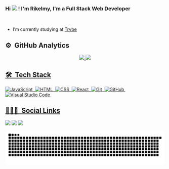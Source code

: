 ### Hi <img src="https://raw.githubusercontent.com/kaueMarques/kaueMarques/master/hi.gif" width="1px"> ! I'm Rikelmy, I'm a Full Stack Web Developer

<br>

- I’m currently studying at [Trybe](https://www.betrybe.com/)

##

## ⚙️ &nbsp;GitHub Analytics

<div align="center">
  <a href="https://github.com/Rikelmy-Lopes">
  <img height="150em" src="https://github-readme-stats.vercel.app/api?username=Rikelmy-Lopes&show_icons=true&theme=gotham&include_all_commits=true&count_private=true"/>
  <img height="150em" src="https://github-readme-stats.vercel.app/api/top-langs/?username=Rikelmy-Lopes&layout=compact&langs_count=7&theme=gotham"/>
</div>

## 🛠 &nbsp;Tech Stack

![JavaScript](https://img.shields.io/badge/-JavaScript-05122A?style=flat&logo=javascript)&nbsp;
![HTML](https://img.shields.io/badge/-HTML-05122A?style=flat&logo=HTML5)&nbsp;
![CSS](https://img.shields.io/badge/-CSS-05122A?style=flat&logo=CSS3&logoColor=1572B6)&nbsp;
![React](https://img.shields.io/badge/-React-05122A?style=flat&logo=react)&nbsp;
![Git](https://img.shields.io/badge/-Git-05122A?style=flat&logo=git)&nbsp;
![GitHub](https://img.shields.io/badge/-GitHub-05122A?style=flat&logo=github)&nbsp;
![Visual Studio Code](https://img.shields.io/badge/-Visual%20Studio%20Code-05122A?style=flat&logo=visual-studio-code&logoColor=007ACC)&nbsp;
  
## 👨🏽‍🦲 &nbsp;Social Links  
  
<div>
  <a href="https://www.instagram.com/rikelmy_lopes18/" target="_blank"><img src="https://img.shields.io/badge/-Instagram-%23E4405F?style=for-the-badge&logo=instagram&logoColor=white" target="_blank"></a>
   <a href="https://www.linkedin.com/in/rikelmy-lopes-0a3b38238/" target="_blank"><img src="https://img.shields.io/badge/-LinkedIn-%230077B5?style=for-the-badge&logo=linkedin&logoColor=white" target="_blank"></a> 
  <a href = "mailto:rikelmylopes899@gmail.com"><img src="https://img.shields.io/badge/-Gmail-%23333?style=for-the-badge&logo=gmail&logoColor=white" target="_blank"></a>
 
  ![Snake animation](https://github.com/Rikelmy-Lopes/Rikelmy-Lopes/blob/output/github-contribution-grid-snake.svg)
 
</div>  
